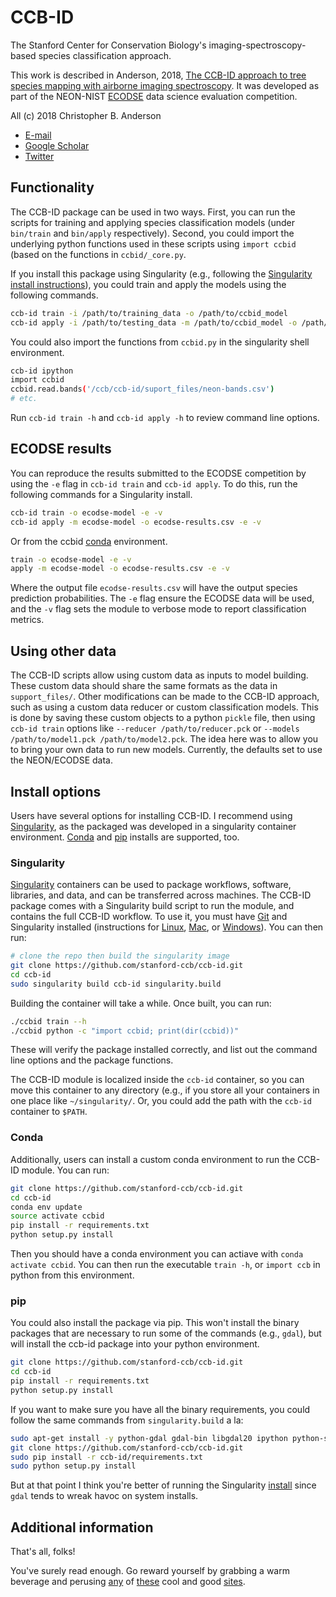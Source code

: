 # CCB-ID

The Stanford Center for Conservation Biology's imaging-spectroscopy-based species classification approach.

This work is described in Anderson, 2018, [The CCB-ID approach to tree species mapping with airborne imaging spectroscopy](https://ccb.stanford.edu). It was developed as part of the NEON-NIST [ECODSE](http://www.ecodse.org/) data science evaluation competition.

All (c) 2018 Christopher B. Anderson
- [E-mail](mailto:cbanders@stanford.edu)
- [Google Scholar](https://scholar.google.com/citations?user=LoGxS40AAAAJ&hl=en)
- [Twitter](https://twitter.com/hypersketch)
 
## Functionality

The CCB-ID package can be used in two ways. First, you can run the scripts for training and applying species classification models (under `bin/train` and `bin/apply` respectively). Second, you could import the underlying python functions used in these scripts using `import ccbid` (based on the functions in `ccbid/_core.py`.

If you install this package using Singularity (e.g., following the [Singularity install instructions](#singularity)), you could train and apply the models using the following commands.

```sh
ccb-id train -i /path/to/training_data -o /path/to/ccbid_model
ccb-id apply -i /path/to/testing_data -m /path/to/ccbid_model -o /path/to/predictions
```

You could also import the functions from `ccbid.py` in the singularity shell environment.

```sh
ccb-id ipython
import ccbid
ccbid.read.bands('/ccb/ccb-id/suport_files/neon-bands.csv')
# etc.
```

Run `ccb-id train -h` and `ccb-id apply -h` to review command line options.

## ECODSE results

You can reproduce the results submitted to the ECODSE competition by using the `-e` flag in `ccb-id train` and `ccb-id apply`. To do this, run the following commands for a Singularity install.

```sh
ccb-id train -o ecodse-model -e -v
ccb-id apply -m ecodse-model -o ecodse-results.csv -e -v
```

Or from the ccbid [conda](#conda) environment.

```sh
train -o ecodse-model -e -v
apply -m ecodse-model -o ecodse-results.csv -e -v
```

Where the output file `ecodse-results.csv` will have the output species prediction probabilities. The `-e` flag ensure the ECODSE data will be used, and the `-v` flag sets the module to verbose mode to report classification metrics.

## Using other data

The CCB-ID scripts allow using custom data as inputs to model building. These custom data should share the same formats as the data in `support_files/`. Other modifications can be made to the CCB-ID approach, such as using a custom data reducer or custom classification models. This is done by saving these custom objects to a python `pickle` file, then using `ccb-id train` options like `--reducer /path/to/reducer.pck` or `--models /path/to/model1.pck /path/to/model2.pck`. The idea here was to allow you to bring your own data to run new models. Currently, the defaults set to use the NEON/ECODSE data.
 
## Install options

Users have several options for installing CCB-ID. I recommend using [Singularity](#singularity), as the packaged was developed in a singularity container environment. [Conda](#conda) and [pip](#pip) installs are supported, too.

### Singularity

[Singularity](http://singularity.lbl.gov/) containers can be used to package workflows, software, libraries, and data, and can be transferred across machines. The CCB-ID package comes with a Singularity build script to run the module, and contains the full CCB-ID workflow. To use it, you must have [Git](https://git-scm.com/book/en/v2/Getting-Started-Installing-Git) and Singularity installed (instructions for [Linux](http://singularity.lbl.gov/install-linux), [Mac](http://singularity.lbl.gov/install-mac), or [Windows](http://singularity.lbl.gov/install-windows)). You can then run:

```sh
# clone the repo then build the singularity image
git clone https://github.com/stanford-ccb/ccb-id.git
cd ccb-id
sudo singularity build ccb-id singularity.build
```

Building the container will take a while. Once built, you can run:
```sh
./ccbid train --h
./ccbid python -c "import ccbid; print(dir(ccbid))"
```

These will verify the package installed correctly, and list out the command line options and the package functions.

The CCB-ID module is localized inside the `ccb-id` container, so you can move this container to any directory (e.g., if you store all your containers in one place like `~/singularity/`. Or, you could add the path with the `ccb-id` container to `$PATH`. 

### Conda

Additionally, users can install a custom conda environment to run the CCB-ID module. You can run:

```sh
git clone https://github.com/stanford-ccb/ccb-id.git
cd ccb-id
conda env update
source activate ccbid
pip install -r requirements.txt
python setup.py install
```

Then you should have a conda environment you can actiave with `conda activate ccbid`. You can then run the executable `train -h`, or `import ccb` in python from this environment. 

### pip

You could also install the package via pip. This won't install the binary packages that are necessary to run some of the commands (e.g., `gdal`), but will install the ccb-id package into your python environment.

```sh
git clone https://github.com/stanford-ccb/ccb-id.git
cd ccb-id
pip install -r requirements.txt
python setup.py install
```

If you want to make sure you have all the binary requirements, you could follow the same commands from `singularity.build` a la:

```sh
sudo apt-get install -y python-gdal gdal-bin libgdal20 ipython python-setuptools python-dev python-pip python-tk build-essential libfontconfig1 mesa-common-dev python-numpy python-scipy python-pandas python-geopandas python-qt4 python-sip python-pyside gcc gfortran qt5.1 git vim
git clone https://github.com/stanford-ccb/ccb-id.git
sudo pip install -r ccb-id/requirements.txt
sudo python setup.py install
```

But at that point I think you're better of running the Singularity [install](#singularity) since `gdal` tends to wreak havoc on system installs.

## Additional information

That's all, folks!

You've surely read enough. Go reward yourself by grabbing a warm beverage and perusing [any](http://70sscifiart.tumblr.com/) of [these](https://wearethemutants.com/) cool and good  [sites](http://www.iamag.co/features/the-art-of-moebius/).